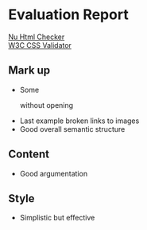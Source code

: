 # Evaluation Report
[Nu Html Checker](https://validator.w3.org/nu/?doc=https%3A%2F%2Fkiibs.github.io%2Fawd%2Fwebs-analysis.html)
<br/>
[W3C CSS Validator](https://jigsaw.w3.org/css-validator/validator?uri=https%3A%2F%2Fkiibs.github.io%2Fawd%2Fwebs-analysis.html&profile=css3svg&usermedium=all&warning=1&vextwarning=&lang=en)

## Mark up
- Some </p> without opening <p>
- Last example broken links to images
- Good overall semantic structure

## Content
- Good argumentation

## Style
- Simplistic but effective
